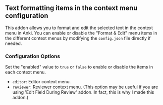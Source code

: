 ## Text formatting items in the context menu configuration

This addon allows you to format and edit the selected text in the context menu in Anki. You can enable or disable the "Format & Edit" menu items in the different context menus by modifying the `config.json` file directly if needed.

### Configuration Options

Set the "enabled" value to `true` or `false` to enable or disable the items in each context menu.

- `editor`: Editor context menu.
- `reviewer`: Reviewer context menu. (This option may be useful if you are using 'Edit Field During Review' addon. In fact, this is why I made this addon.)
